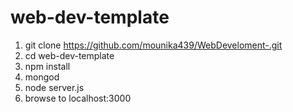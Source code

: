 # web-dev-template

1. git clone https://github.com/mounika439/WebDeveloment-.git
1. cd web-dev-template
1. npm install
1. mongod
1. node server.js
1. browse to localhost:3000

